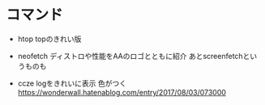 # コマンド

- htop
topのきれい版

- neofetch
ディストロや性能をAAのロゴとともに紹介
あとscreenfetchというものも

- ccze
logをきれいに表示 色がつく  
https://wonderwall.hatenablog.com/entry/2017/08/03/073000
